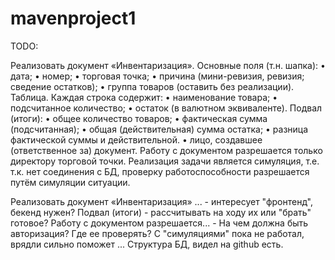 # mavenproject1

TODO:

Реализовать документ «Инвентаризация». Основные поля (т.н. шапка):
•	дата;
•	номер;
•	торговая точка;
•	причина (мини-ревизия, ревизия; сведение остатков);
•	группа товаров (оставить без реализации).
Таблица. Каждая строка содержит:
•	наименование товара;
•	подсчитанное количество;
•	остаток (в валютном эквиваленте).
Подвал (итоги):
•	общее количество товаров;
•	фактическая сумма (подсчитанная);
•	общая (действительная) сумма остатка;
•	разница фактической суммы и действительной.
•	лицо, создавшее (ответственное за) документ.
Работу с документом разрешается только директору торговой точки.
Реализация задачи является симуляция, т.е. т.к. нет соединения с БД, проверку работоспособности разрешается путём симуляции ситуации.



Реализовать документ «Инвентаризация» ... - интересует "фронтенд", бекенд нужен?
Подвал (итоги) - рассчитывать на ходу их или "брать" готовое?
Работу с документом разрешается... - На чем должна быть авторизация? Где ее проверять?
С "симуляциями" пока не работал, врядли сильно поможет ... Структура БД, видел на github есть.

